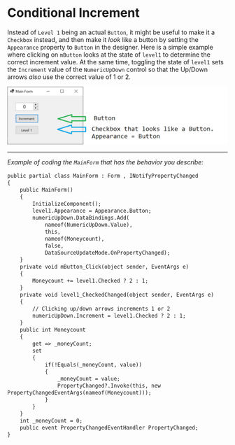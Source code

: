 # Conditional Increment

Instead of `Level 1` being an actual `Button`, it might be useful to make it a `Checkbox` instead, and then make it _look_ like a button by setting the `Appearance` property to `Button` in the designer. Here is a simple example where clicking on `mButton` looks at the state of `level1` to determine the correct increment value. At the same time, toggling the state of `level1` sets the `Increment` value of the `NumericUpDown` control so that the Up/Down arrows _also_ use the correct value of 1 or 2.

![checkbox looks like a button](https://github.com/IVSoftware/button-plus-checkbox/blob/master/button_plus_checkbox/ReadMe/screenshot.png)

***
*Example of coding the `MainForm` that has the behavior you describe:*

    public partial class MainForm : Form , INotifyPropertyChanged
    {
        public MainForm()
        {
            InitializeComponent();
            level1.Appearance = Appearance.Button;
            numericUpDown.DataBindings.Add(
                nameof(NumericUpDown.Value), 
                this, 
                nameof(Moneycount),
                false,
                DataSourceUpdateMode.OnPropertyChanged);
        }
        private void mButton_Click(object sender, EventArgs e)
        {
            Moneycount += level1.Checked ? 2 : 1;
        }
        private void level1_CheckedChanged(object sender, EventArgs e)
        {
            // Clicking up/down arrows increments 1 or 2
            numericUpDown.Increment = level1.Checked ? 2 : 1;
        }
        public int Moneycount
        {
            get => _moneyCount;
            set
            {
                if(!Equals(_moneyCount, value))
                {
                    _moneyCount = value;
                    PropertyChanged?.Invoke(this, new PropertyChangedEventArgs(nameof(Moneycount)));
                }
            }
        }
        int _moneyCount = 0;
        public event PropertyChangedEventHandler PropertyChanged;
    }



